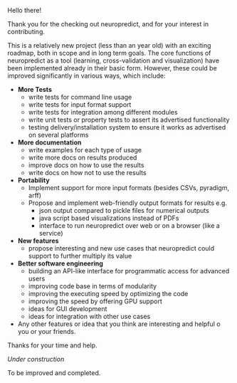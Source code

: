 Hello there! 

Thank you for the checking out neuropredict, and for your interest in contributing. 

This is a relatively new project (less than an year old) with an exciting roadmap, both in scope and in long term goals. The core functions of neuropredict as a tool (learning, cross-validation and visualization) have been implemented already in their basic form. However, these could be improved significantly in various ways, which include:
 * **More Tests**
   * write tests for command line usage
   * write tests for input format support
   * write tests for integration among different modules
   * write unit tests or property tests to assert its advertised functionality
   * testing delivery/installation system to ensure it works as advertised on several platforms
 * **More documentation**
   * write examples for each type of usage
   * write more docs on results produced
   * improve docs on how to use the results
   * write docs on how not to use the results
 * **Portability**
   * Implement support for more input formats (besides CSVs, pyradigm, arff)
   * Propose and implement web-friendly output formats for results e.g.
     * json output compared to pickle files for numerical outputs
     * java script based visualizations instead of PDFs
     * interface to run neuropredict over web or on a browser (like a service)
 * **New features**
   * propose interesting and new use cases that neuropredict could support to further multiply its value
 * **Better software engineering**
   * building an API-like interface for programmatic access for advanced users
   * improving code base in terms of modularity
   * improving the executing speed by optimizing the code
   * improving the speed by offering GPU support 
   * ideas for GUI development
   * ideas for integration with other use cases
 * Any other features or idea that you think are interesting and helpful o you or your friends.


Thanks for your time and help.
 
 
 *Under construction*
 
 
 To be improved and completed.
